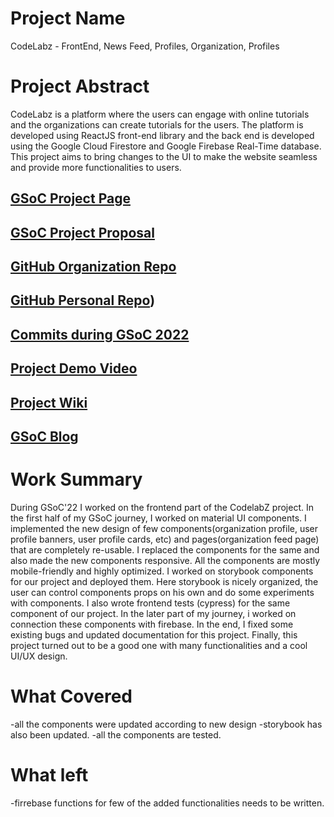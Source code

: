 # Project Name

CodeLabz - FrontEnd, News Feed, Profiles, Organization, Profiles

# Project Abstract

CodeLabz is a platform where the users can engage with online tutorials and the organizations can create tutorials for the users. The platform is developed using ReactJS front-end library and the back end is developed using the Google Cloud Firestore and Google Firebase Real-Time database. This project aims to bring changes to the UI to make the website seamless and provide more functionalities to users.

## [GSoC Project Page](https://summerofcode.withgoogle.com/programs/2022/projects/FpUMWZPS)

## [GSoC Project Proposal](https://drive.google.com/file/d/1iSgA85WCMPhXnc1EM4CGc20cj0OixvLS/view?usp=sharing)

## [GitHub Organization Repo]([http://github.com/repo](https://github.com/scorelab/Codelabz))

## [GitHub Personal Repo](https://github.com/IITvamp/Codelabz))

## [Commits during GSoC 2022](http://github.com/commits)

## [Project Demo Video](https://youtu.be/ro7bVbgWIm4)

## [Project Wiki](http://github.com)

## [GSoC Blog](https://medium.com/@bansalayush2024)

# Work Summary

During GSoC'22 I worked on the frontend part of the CodelabZ project. In the first half of my GSoC journey, I worked on material UI components. I implemented the new design of few components(organization profile, user profile banners, user profile cards, etc) and pages(organization feed page) that are completely re-usable. I replaced the components for the same and also made the new components responsive. All the components are mostly mobile-friendly and highly optimized. I worked on storybook components for our project and deployed them. Here storybook is nicely organized, the user can control components props on his own and do some experiments with components. I also wrote frontend tests (cypress) for the same component of our project. In the later part of my journey, i worked on connection these components with firebase. In the end, I fixed some existing bugs and updated documentation for this project. Finally, this project turned out to be a good one with many functionalities and a cool UI/UX design.

# What Covered
-all the components were updated according to new design
-storybook has also been updated.
-all the components are tested.


# What left
-firrebase functions for few of the added functionalities needs to be written.
#
